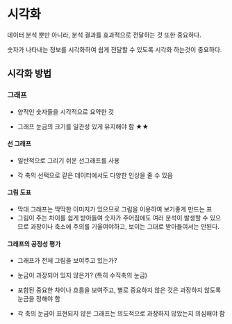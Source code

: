# 시각화

데이터 분석 뿐만 아니라, 분석 결과를 효과적으로 전달하는 것 또한 중요하다.

숫자가 나타내는 정보를 시각화하여 쉽게 전달할 수 있도록 시각화 하는것이 중요하다.



## 시각화 방법

### 그래프

- 양적인 숫자들을 시각적으로 요약한 것

- 그래프 눈금의 크기를 일관성 있게 유지해야 함 ★★



#### 선 그래프

- 일반적으로 그리기 쉬운 선그래프를 사용

- 각 축의 선택으로 같은 데이터에서도 다양한 인상을 줄 수 있음



#### 그림 도표

- 막대 그래프는 딱딱한 이미지가 있으므로 그림을 이용하여 보기좋게 만드는 표
- 그림이 주는 차이를 쉽게 받아들여 숫자가 주어짐에도 여러 분석이 발생할 수 있으므로 과장이나 축소에 주의를 기울여야하고, 보이는 그대로 받아들여서는 안된다.



#### 그래프의 공정성 평가

- 그래프가 전체 그림을 보여주고 있는가?
- 눈금이 과장되어 있지 않은가? (특히 수직축의 눈금)

- 포함된 중요한 차이나 흐름을 보여주고, 별로 중요하지 않은 것은 과장하지 않도록 눈금을 정해야 함

- 각 축의 눈금이 표현되지 않은 그래프는 의도적으로 과장하지 않았는지 의심해야 함

